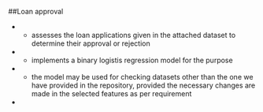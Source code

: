 ##Loan approval

- - assesses the loan applications given in the attached dataset to determine their approval or rejection
- - implements a binary logistis regression model for the purpose
- - the model may be used for checking datasets other than the one we have provided in the repository, provided the necessary changes are made in the selected features as per requirement
- 
